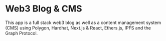 # Web3 Blog & CMS

This app is a full stack web3 blog as well as a content management system (CMS) using Polygon, Hardhat, Next.js & React, Ethers.js, IPFS and the Graph Protocol.

